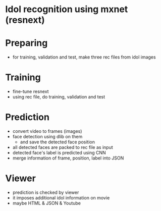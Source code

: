 # Idol recognition using mxnet (resnext)

# Preparing

* for training, validation and test, make three rec files from idol images

# Training

* fine-tune resnext
* using rec file, do training, validation and test

# Prediction

* convert video to frames (images)
* face detection using dlib on them
    * and save the detected face position
* all detected faces are packed to rec file as input
* detected face's label is predicted using CNN
* merge information of frame, position, label into JSON

# Viewer

* prediction is checked by viewer
* it imposes additional idol information on movie
* maybe HTML & JSON & Youtube